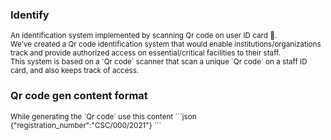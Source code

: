 ### Identify
<sub>
An identification system implemented by scanning Qr code on user ID card 📑.
</sub><br/>

<sub>
We've created a Qr code identification system that would enable institutions/organizations track and provide authorized access on essential/critical facilities to their staff.
</sub><br/>

<sub>
This system is based on a `Qr code` scanner that scan a unique `Qr code` on a staff ID card, and also keeps track of access.
</sub>

### Qr code gen content format
<sub>
While generating the `Qr code` use this content 
```json
{"registration_number":"CSC/000/2021"}
```
</sub>
